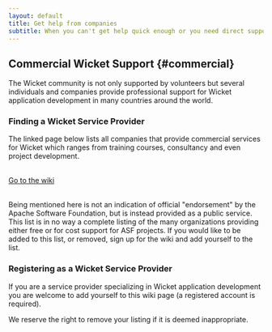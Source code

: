 ```yaml
---
layout: default
title: Get help from companies
subtitle: When you can't get help quick enough or you need direct support
---
```


## Commercial Wicket Support {#commercial}

The Wicket community is not only supported by volunteers but several
individuals and companies provide professional support for Wicket
application development in many countries around the world.

### Finding a Wicket Service Provider

The linked page below lists all companies that provide commercial
services for Wicket which ranges from training courses, consultancy and
even project development.

<div class="button-bar">
    <a class="button" href="https://cwiki.apache.org/confluence/display/WICKET/Companies+that+provide+services">
        <i class="fa fa-group"></i><br>
        Go to the wiki
    </a>
    <a class="button invisible" href="https://cwiki.apache.org/confluence/display/WICKET/Companies+that+provide+services">
        <i class="fa fa-group"></i><br>
    </a>
    <a class="button hidden" href="">
        <i class="fa fa-group"></i><br>
    </a>
</div>

Being mentioned here is not an indication of official "endorsement" by
the Apache Software Foundation, but is instead provided as a public
service. This list is in no way a complete listing of the many
organizations providing either free or for cost support for ASF
projects. If you would like to be added to this list, or removed, sign
up for the wiki and add yourself to the list.

### Registering as a Wicket Service Provider

If you are a service provider specializing in Wicket
application development you are welcome to add yourself to this wiki
page (a registered account is required).

We reserve the right to remove your listing if it is deemed
inappropriate.
